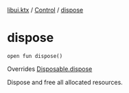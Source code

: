 [libui.ktx](../README.md) / [Control](README.md) / [dispose](dispose.md)

# dispose

`open fun dispose()`

Overrides [Disposable.dispose](../-disposable/dispose.md)

Dispose and free all allocated resources.
